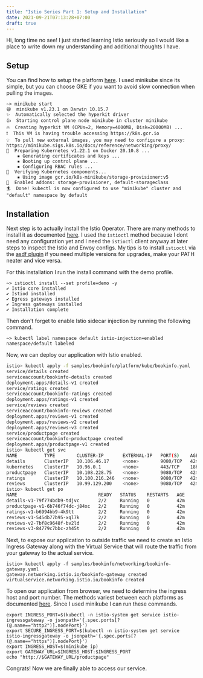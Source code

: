 ```yaml
---
title: "Istio Series Part 1: Setup and Installation"
date: 2021-09-21T07:13:28+07:00
draft: true
---
```


Hi, long time no see! I just started learning Istio seriously so I would like a
place to write down my understanding and additional thoughts I have.

## Setup

You can find how to setup the platform
[here](https://istio.io/latest/docs/setup/platform-setup/). I used minikube
since its simple, but you can choose GKE if you want to avoid slow connection
when pulling the images.

```
~> minikube start
😄  minikube v1.23.1 on Darwin 10.15.7
✨  Automatically selected the hyperkit driver
👍  Starting control plane node minikube in cluster minikube
🔥  Creating hyperkit VM (CPUs=2, Memory=4000MB, Disk=20000MB) ...
❗  This VM is having trouble accessing https://k8s.gcr.io
💡  To pull new external images, you may need to configure a proxy: https://minikube.sigs.k8s.io/docs/reference/networking/proxy/
🐳  Preparing Kubernetes v1.22.1 on Docker 20.10.8 ...
    ▪ Generating certificates and keys ...
    ▪ Booting up control plane ...
    ▪ Configuring RBAC rules ...
🔎  Verifying Kubernetes components...
    ▪ Using image gcr.io/k8s-minikube/storage-provisioner:v5
🌟  Enabled addons: storage-provisioner, default-storageclass
🏄  Done! kubectl is now configured to use "minikube" cluster and "default" namespace by default
```

## Installation

Next step is to actually install the Istio Operator. There are many methods to
install it as documented
[here](https://istio.io/latest/docs/setup/platform-setup/). I used the
`istioctl` method because I dont need any configuration yet and I need the
`istioctl` client anyway at later steps to inspect the Istio and Envoy configs.
My tips is to install `istioctl` via the [asdf
plugin](https://github.com/kameshsampath/asdf-istio) if you need multiple
versions for upgrades, make your PATH neater and vice versa.

For this installation I run the install command with the demo profile.

```
~> istioctl install --set profile=demo -y
✔ Istio core installed
✔ Istiod installed
✔ Egress gateways installed
✔ Ingress gateways installed
✔ Installation complete
```

Then don't forget to enable Istio sidecar injection by running the following command.

```
~> kubectl label namespace default istio-injection=enabled
namespace/default labeled
```

Now, we can deploy our application with Istio enabled.

```sh
istio> kubectl apply -f samples/bookinfo/platform/kube/bookinfo.yaml
service/details created
serviceaccount/bookinfo-details created
deployment.apps/details-v1 created
service/ratings created
serviceaccount/bookinfo-ratings created
deployment.apps/ratings-v1 created
service/reviews created
serviceaccount/bookinfo-reviews created
deployment.apps/reviews-v1 created
deployment.apps/reviews-v2 created
deployment.apps/reviews-v3 created
service/productpage created
serviceaccount/bookinfo-productpage created
deployment.apps/productpage-v1 created
istio> kubectl get svc
NAME          TYPE        CLUSTER-IP       EXTERNAL-IP   PORT(S)    AGE
details       ClusterIP   10.106.46.17     <none>        9080/TCP   42m
kubernetes    ClusterIP   10.96.0.1        <none>        443/TCP    18h
productpage   ClusterIP   10.108.228.75    <none>        9080/TCP   42m
ratings       ClusterIP   10.100.216.246   <none>        9080/TCP   42m
reviews       ClusterIP   10.99.129.200    <none>        9080/TCP   42m
istio> kubectl get po
NAME                              READY   STATUS    RESTARTS   AGE
details-v1-79f774bdb9-tdjvc       2/2     Running   0          42m
productpage-v1-6b746f74dc-j84xc   2/2     Running   0          42m
ratings-v1-b6994bb9-4k9tt         2/2     Running   0          42m
reviews-v1-545db77b95-xql7k       2/2     Running   0          42m
reviews-v2-7bf8c9648f-bv2ld       2/2     Running   0          42m
reviews-v3-84779c7bbc-zh45t       2/2     Running   0          42m
```

Next, to expose our application to outside traffic we need to create an Istio Ingress Gateway along
with the Virtual Service that will route the traffic from your gateway to the actual service.

```
istio> kubectl apply -f samples/bookinfo/networking/bookinfo-gateway.yaml
gateway.networking.istio.io/bookinfo-gateway created
virtualservice.networking.istio.io/bookinfo created
```

To open our application from browser, we need to determine the ingress host and
port number. The methods variest between each platforms as documented
[here](https://istio.io/latest/docs/setup/getting-started/#determining-the-ingress-ip-and-ports).
Since I used minikube I can run these commands. 

```
export INGRESS_PORT=$(kubectl -n istio-system get service istio-ingressgateway -o jsonpath='{.spec.ports[?(@.name=="http2")].nodePort}')
export SECURE_INGRESS_PORT=$(kubectl -n istio-system get service istio-ingressgateway -o jsonpath='{.spec.ports[?(@.name=="https")].nodePort}')
export INGRESS_HOST=$(minikube ip)
export GATEWAY_URL=$INGRESS_HOST:$INGRESS_PORT
echo "http://$GATEWAY_URL/productpage"
```

Congrats! Now we are finally able to access our service.
